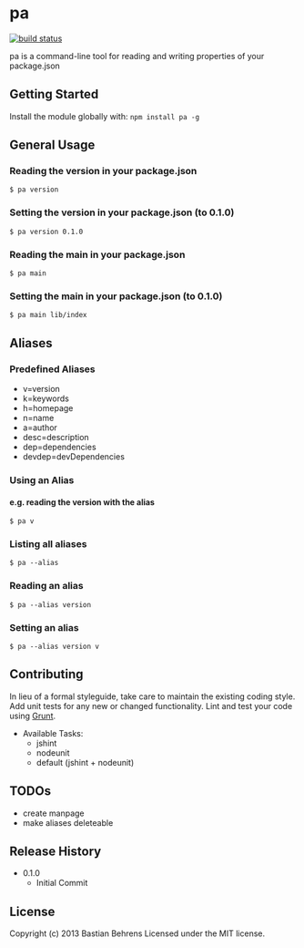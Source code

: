 # pa

[![build status](https://secure.travis-ci.org/hereandnow/node-pa.png)](http://travis-ci.org/hereandnow/node-pa)

pa is a command-line tool for reading and writing properties of your package.json

## Getting Started

Install the module globally with: `npm install pa -g`


## General Usage

### Reading the version in your package.json

```
$ pa version
```

### Setting the version in your package.json (to 0.1.0)

```
$ pa version 0.1.0
```

### Reading the main in your package.json

```
$ pa main
```

### Setting the main in your package.json (to 0.1.0)

```
$ pa main lib/index
```


## Aliases

### Predefined Aliases

- v=version
- k=keywords
- h=homepage
- n=name
- a=author
- desc=description
- dep=dependencies
- devdep=devDependencies


### Using an Alias

#### e.g. reading the version with the alias

```
$ pa v
```

### Listing all aliases

```
$ pa --alias
```

### Reading an alias

```
$ pa --alias version
```

### Setting an alias

```
$ pa --alias version v
```


## Contributing
In lieu of a formal styleguide, take care to maintain the existing coding style. Add unit tests for any new or changed functionality. Lint and test your code using [Grunt](http://gruntjs.com/).

- Available Tasks:
  - jshint
  - nodeunit
  - default (jshint + nodeunit)


## TODOs

- create manpage
- make aliases deleteable

## Release History

- 0.1.0
  - Initial Commit


## License
Copyright (c) 2013 Bastian Behrens
Licensed under the MIT license.

